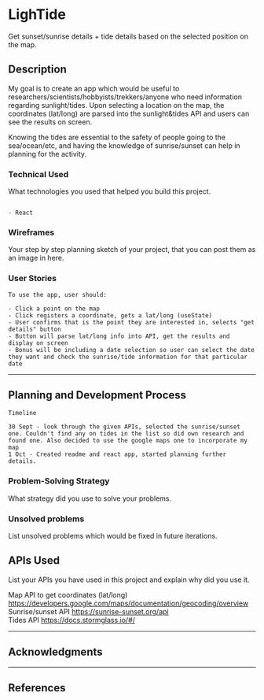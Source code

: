 <!-- GA SEI 32 Project 2: FrontEnd with API -->
<!-- ZY, 1 Oct 2021 -->

# LighTide

Get sunset/sunrise details + tide details based on the selected position on the map.

## Description

My goal is to create an app which would be useful to researchers/scientists/hobbyists/trekkers/anyone who need information regarding sunlight/tides. Upon selecting a location on the map, the coordinates (lat/long) are parsed into the sunlight&tides API and users can see the results on screen.

Knowing the tides are essential to the safety of people going to the sea/ocean/etc, and having the knowledge of sunrise/sunset can help in planning for the activity.

### Technical Used
What technologies you used that helped you build this project. 

```

- React
```
<!-- - Bootstrap with react
- Ajax (axios) for API
- etc.. -->

### Wireframes

Your step by step planning sketch of your project, that you can post them as an image in here.

### User Stories


```
To use the app, user should:

- Click a point on the map
- Click registers a coordinate, gets a lat/long (useState)
- User confirms that is the point they are interested in, selects "get details" button
- Button will parse lat/long info into API, get the results and display on screen
- Bonus will be including a date selection so user can select the date they want and check the sunrise/tide information for that particular date

```

---

## Planning and Development Process

```
Timeline

30 Sept - look through the given APIs, selected the sunrise/sunset one. Couldn't find any on tides in the list so did own research and found one. Also decided to use the google maps one to incorporate my map
1 Oct - Created readme and react app, started planning further details.

```

### Problem-Solving Strategy

What strategy did you use to solve your problems.

### Unsolved problems

List unsolved problems which would be fixed in future iterations.

## APIs Used

List your APIs you have used in this project and explain why did you use it.

Map API to get coordinates (lat/long) https://developers.google.com/maps/documentation/geocoding/overview  
Sunrise/sunset API https://sunrise-sunset.org/api  
Tides API https://docs.stormglass.io/#/  

---

## Acknowledgments


---

 ## References